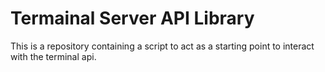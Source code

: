 # Termainal Server API Library
This is a repository containing a script to act as a starting point to interact with the terminal api.
